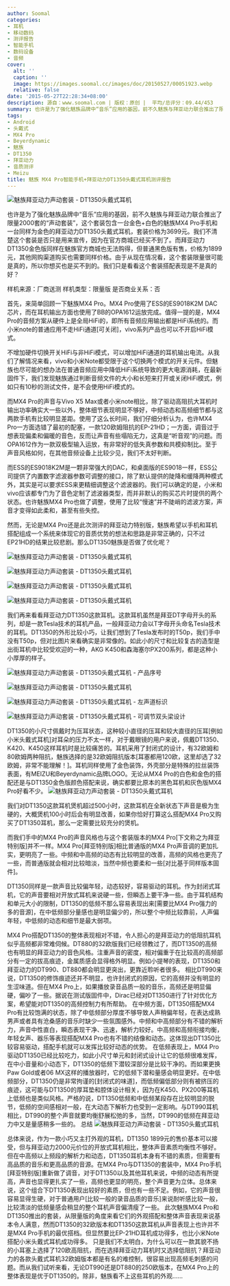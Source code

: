 ```yaml
---
author: Soomal
categories:
- 耳机
- 移动数码
- 测评报告
- 智能手机
- 数码设备
- 音频
cover:
  alt: ''
  caption: ''
  image: https://images.soomal.cc/images/doc/20150527/00051923.webp
  relative: false
date: '2015-05-27T22:28:34+08:00'
description: 源自：www.soomal.com | 版权：原创 |  平均/总评分：09.44/453
summary: 也许是为了强化魅族品牌中“音乐”应用的基因，前不久魅族与拜亚动力联合推出了限量2000套的“声动套装”，这个套装包含一台金色+白色的魅族MX4 Pro手机和一台同样为金色的拜亚动力DT1350头戴式耳机，套装价格为3699元，它们的组合是否合适呢，魅族是否做了优化呢？
tags:
- Android
- 头戴式
- MX4 Pro
- Beyerdynamic
- 魅族
- DT1350
- 拜亚动力
- 音质测评
- Meizu
title: 魅族 MX4 Pro智能手机+拜亚动力DT1350头戴式耳机测评报告
---
```


![魅族拜亚动力声动套装 - DT1350头戴式耳机](https://images.soomal.cc/images/doc/20150428/00051259.webp)



也许是为了强化魅族品牌中“音乐”应用的基因，前不久魅族与拜亚动力联合推出了限量2000套的“声动套装”，这个套装包含一台金色+白色的魅族MX4 Pro手机和一台同样为金色的拜亚动力DT1350头戴式耳机，套装价格为3699元。我们不清楚这个套装是否只是用来宣传，因为在官方商城已经买不到了。而拜亚动力DT1350金色版同样在魅族官方商城也无法购得，但普通黑色版有售，价格为1899元，其他网购渠道购买也需要同样价格。由于从现在情况看，这个套装限量很可能是真的，所以你想买也是买不到的。我们只是看看这个套装搭配表现是不是真的好？



样机来源：厂商送测
样机类型：限量版
是否商业关系：否



首先，来简单回顾一下魅族MX4 Pro。MX4 Pro使用了ESS的ES9018K2M DAC芯片，而在耳机输出方面也使用了BB的OPA1612运放完成。值得一提的是，MX4 Pro的音频方案从硬件上是全局HiFi的，即所有音频应用输出都是HiFi系统的。而小米note的普通应用不走HiFi通道[可关闭]，vivo系列产品也可以不开启HiFi模式。



不增加硬件切换开关HiFi与非HiFi模式，可以增加HiFi通道的耳机输出电流。从我们了解情况来看，vivo和小米Note都受限于这个切换两个模式的开关元件。但魅族也尽可能的想办法在普通音频应用中降低HiFi系统导致的更大电源消耗，在最新固件下，我们发现魅族通过判断音频文件的大小和长短来打开或关闭HiFi模式，例如只有10秒的测试文件，是不会使用HiFi模式的。



而MX4 Pro的声音与Vivo X5 Max或者小米note相比，除了驱动高阻抗大耳机时输出功率确实大一些以外，整体细节表现明显不够好，中频动态和高频细节都与这两款手机有比较明显差距。使用了这么长时间，我们仔细分析认为，也许MX4 Pro一方面选错了最初的配塞，一款120欧姆阻抗的EP-21HD；一方面，调音过于想表现偏柔和偏暖的音色，反而让声音有些塌陷无力，这真是“听音观”的问题。而OPA1612作为一款双极型输入运放，有非常好的低失真参数和共模抑制比。至于声音风格如何，在其他音频设备上比较少见，我们不太好判断。



而ESS的ES9018K2M是一颗非常强大的DAC，和桌面版的ES9018一样，ESS公司提供了内置数字滤波器参数可调整的接口，除了默认提供的陡降和缓降两种模式外，其实是可以要求ESS来更精细调整这个滤波器的。我们可以确定的是，小米和vivo应该都专门为了音色定制了滤波器类型，而并非默认的购买芯片时提供的两个状态。也许魅族MX4 Pro也做了调整，使用了比较“慢速”并不陡峭的滤波方案，声音才变得如此柔和，甚至有些失控。



然而，无论是MX4 Pro还是此次测评的拜亚动力特别版，魅族希望以手机和耳机搭配组成一个系统来体现它的音质优势的想法和思路是非常正确的，只不过EP21HD的结果比较悲剧。那么DT1350魅族是否做了优化呢？



![魅族拜亚动力声动套装 - DT1350头戴式耳机](https://images.soomal.cc/images/doc/20150428/00051243_01.webp)



![魅族拜亚动力声动套装 - DT1350头戴式耳机](https://images.soomal.cc/images/doc/20150428/00051247_01.webp)



![魅族拜亚动力声动套装 - DT1350头戴式耳机](https://images.soomal.cc/images/doc/20150428/00051248_01.webp)



![魅族拜亚动力声动套装 - DT1350头戴式耳机](https://images.soomal.cc/images/doc/20150428/00051245_01.webp)



我们再来看看拜亚动力DT1350这款耳机。这款耳机虽然是拜亚DT字母开头的系列，却是一款Tesla技术的耳机产品，一般拜亚动力会以T字母开头命名Tesla技术的耳机。DT1350的外形比较小巧，让我们想到了Tesla发布时的T50p，我们手中没有T50p，但对比图片来看确实是非常像的。如此小的尺寸和比较复古的造型是出街耳机中比较受欢迎的一种，AKG K450和森海塞尔PX200系列，都是这种小小厚厚的样子。



![魅族拜亚动力声动套装 - DT1350头戴式耳机 - 产品序号](https://images.soomal.cc/images/doc/20150428/00051249_01.webp)



![魅族拜亚动力声动套装 - DT1350头戴式耳机](https://images.soomal.cc/images/doc/20150428/00051250_01.webp)



![魅族拜亚动力声动套装 - DT1350头戴式耳机 - 左声道标识](https://images.soomal.cc/images/doc/20150428/00051251_01.webp)



![魅族拜亚动力声动套装 - DT1350头戴式耳机 - 可调节双头梁设计](https://images.soomal.cc/images/doc/20150428/00051254_01.webp)



DT1350的小尺寸佩戴时为压耳状态，这种较小直径的压耳和较大直径的压耳[例如小米头戴式耳机]对耳朵的压力不太一样，对于戴眼镜的用户来说，佩戴DT1350、K420、K450这样耳机时是比较痛苦的。耳机采用了封闭式的设计，有32欧姆和80欧姆两种阻抗，魅族选择的是32欧姆阻抗版本[耳塞都用120欧，这里却选了32欧姆，非常不能理解！]。耳机同样使用了金色装饰，外壳部分是特殊的拉丝装饰表面，有MEIZU和Beyerdynamic品牌LOGO。无论从MX4 Pro的白色和金色的搭配还是与DT1350金色版颜色搭配来说，确实都要比原本的黑色耳机和灰色版MX4 Pro好看不少。
![魅族拜亚动力声动套装 - DT1350头戴式耳机](https://images.soomal.cc/images/doc/20150428/00051261.webp)




我们对DT1350这款耳机煲机超过500小时，这款耳机在全新状态下声音是极为生硬的，大概煲机100小时后会有明显改善，如果你恰好打算这么搭配MX4 Pro又购买了DT1350耳机，那么一定需要比较充分的煲机。

而我们手中的MX4 Pro的声音风格也与这个套装版本的MX4 Pro[下文称之为拜亚特别版]并不一样。MX4 Pro[拜亚特别版]相比普通版的MX4 Pro声音调的更加扎实，更明亮了一些。中频和中高频的动态有比较明显的改善，高频的风格也更亮了一些，而普通版就会相对比较暗淡，当然中频也要柔和一些[对比基于同样版本固件]。

DT1350同样是一款声音比较偏年轻，动态较好，容易驱动的耳机。作为封闭式耳机，它的声音要相对开放式耳机来说硬一些，但瞬态上要干净一些。由于耳机结构和单元大小的限制，DT1350的低频不那么容易表现出来[需要比MX4 Pro强力的多的音源]，在中低频部分量感也是明显偏少的，所以整个中频比较靠前，人声偏年轻，中低频的动态和细节是最大弱项。

MX4 Pro搭配DT1350的整体表现相对不错，令人担心的是拜亚动力的低阻抗耳机似乎高频都非常难伺候。DT880的32欧版我们已经领教过了，而DT1350的高频也有明显的拜亚动力的音色风格。注重声音的密度，相对偏重于在比较高的高频部分有一定的拔高痕迹，金属质感会显得格外明显。例如小提琴的表现，DT1350和拜亚动力的DT990、DT880都会明显更突出，更靠近聆听者很多。
相比DT990来说，DT1350的修饰痕迹还并不明显，也许封闭式的原因，它的高频并没有明显的生涩味道。但在MX4 Pro上，如果播放录音品质一般的音乐，高频还是明显偏硬，偏吵了一些。据说在测试版固件中，Dirac已经对DT1350进行了针对优化方案，希望能对DT1350的高频控制力有所帮助。
在中频方面，DT1350搭配MX4 Pro有比较饱满的状态，除了中低频部分厚度不够导致人声稍偏年轻，在表达成熟男声或者具有沧桑感的音乐时缺少一些氛围感外。中频和中高频部分有不错的解析力，声音中性直白，瞬态表现干净、迅速，解析力较好。中高频和高频衔接均衡，年轻女声、器乐等表现搭配MX4 Pro也有不错的结像和动态。这体现出DT1350比较容易驱动，搭配手机就可以发挥比较好动态的优势。
在低频表现上，MX4 Pro驱动DT1350已经比较吃力，如此小尺寸单元和封闭式设计让它的低频很难发挥，在中小音量和小动态下，DT1350的低频下潜较深部分是比较干净的。而如果更换Paw Gold或者06 MX这样的播放器时，它的低频下潜和量感会明显更好。在中低频部分，DT1350仍是非常拘谨的[封闭式的味道]，而低频偏低部分则有被挤压的痕迹，这可能与DT1350的厚耳垫和腔体设计相关，因为在K450、PX200等耳机上低频也是类似风格。严格的说，DT1350低频和中低频某段存在比较明显的脱节，低频的空间感相对一般，在大动态下解析力也受到一定影响。与DT990耳机相比，DT990的整个声音就要均衡舒展松弛的多，当然，DT990的低频在拜亚动力中又是量感稍多一些的。
总结
![魅族拜亚动力声动套装 - DT1350头戴式耳机](https://images.soomal.cc/images/doc/20150428/00051262.webp)




总体来说，作为一款小巧又主打外观的耳机，DT1350 1899元的售价基本可以接受，但与拜亚动力2000元价位的开放式耳机相比，整体声音素质均衡性不够好。但在中高频以上频段的解析力和动态，DT1350耳机本身有不错的素质，但需要有高品质的音乐和更高品质的音源。在MX4 Pro与DT1350的套装中，MX4 Pro手机[拜亚特别版]重新做了调音，对于DT1350以及其他耳机来说，中频的动态有所提高，声音也显得更扎实了一些，高频也更显的明亮，整个声音更为立体。总体来说，这个组合下DT1350表现出较好的素质，但也有一些不足。例如，它的声音很容易显得生硬，对于普通用户[比较一般的录音品质的音乐]来说耐听感比较一般，比较清淡的低频量感会稍显的整个耳机声音偏清瘦了一些。
此次魅族MX4 Pro和DT1350推出的套装，从限量版的角度来看它们的外观搭配和整体声音表现来说基本令人满意，然而DT1350的32欧版本和DT1350这款耳机从声音表现上也许并不是MX4 Pro手机的最优搭档。但显然要比EP-21HD耳机成功得多，也比小米Note搭配小米头戴式耳机成功得多。
只是我们不太明白，为什么可以在一款其貌不扬的小耳塞上选择了120欧高阻抗，而在选择拜亚动力耳机时又选择低阻抗？拜亚动力的各款头戴式耳机32欧姆版本都是有名的难控制，很容易出现高频毛刺感的问题。而从我们试听来看，无论DT990还是DT880的250欧版本，在MX4 Pro上的整体表现是优于DT1350的。除非，魅族看不上这些耳机的外观……